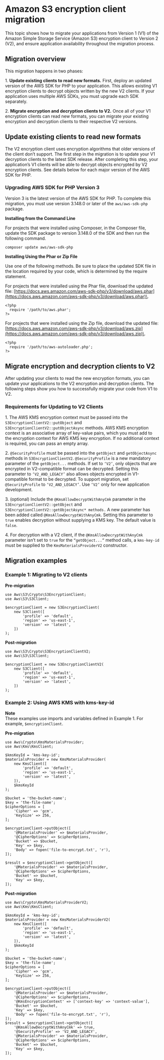 # Amazon S3 encryption client migration<a name="s3-encryption-migration"></a>

This topic shows how to migrate your applications from Version 1 \(V1\) of the Amazon Simple Storage Service \(Amazon S3\) encryption client to Version 2 \(V2\), and ensure application availability throughout the migration process\.

## Migration overview<a name="migration-overview"></a>

This migration happens in two phases:

1\. **Update existing clients to read new formats\.** First, deploy an updated version of the AWS SDK for PHP to your application\. This allows existing V1 encryption clients to decrypt objects written by the new V2 clients\. If your application uses multiple AWS SDKs, you must upgrade each SDK separately\.

2\. **Migrate encryption and decryption clients to V2\.** Once all of your V1 encryption clients can read new formats, you can migrate your existing encryption and decryption clients to their respective V2 versions\.

## Update existing clients to read new formats<a name="update-existing-clients-to-read-new-formats"></a>

The V2 encryption client uses encryption algorithms that older versions of the client don’t support\. The first step in the migration is to update your V1 decryption clients to the latest SDK release\. After completing this step, your application’s V1 clients will be able to decrypt objects encrypted by V2 encryption clients\. See details below for each major version of the AWS SDK for PHP\.

### Upgrading AWS SDK for PHP Version 3<a name="upgrading-aws-sdk-for-php-version-3"></a>

Version 3 is the latest version of the AWS SDK for PHP\. To complete this migration, you must use version 3\.148\.0 or later of the `aws/aws-sdk-php` package\.

 **Installing from the Command Line** 

For projects that were installed using Composer, in the Composer file, update the SDK package to version 3\.148\.0 of the SDK and then run the following command\.

```
composer update aws/aws-sdk-php
```

 **Installing Using the Phar or Zip File** 

Use one of the following methods\. Be sure to place the updated SDK file in the location required by your code, which is determined by the require statement\.

For projects that were installed using the Phar file, download the updated file: [https://docs.aws.amazon.com/aws-sdk-php/v3/download/aws.phar](https://docs.aws.amazon.com/aws-sdk-php/v3/download/aws.phar)\.

```
<?php
  require '/path/to/aws.phar';
?>
```

For projects that were installed using the Zip file, download the updated file: [https://docs.aws.amazon.com/aws-sdk-php/v3/download/aws.zip](https://docs.aws.amazon.com/aws-sdk-php/v3/download/aws.zip)\.

```
<?php
  require '/path/to/aws-autoloader.php';
?>
```

## Migrate encryption and decryption clients to V2<a name="migrate-encryption-and-decryption-clients-to-v2"></a>

After updating your clients to read the new encryption formats, you can update your applications to the V2 encryption and decryption clients\. The following steps show you how to successfully migrate your code from V1 to V2\.

### Requirements for Updating to V2 Clients<a name="requirements-for-updating-to-v2-clients"></a>

1\. The AWS KMS encryption context must be passed into the `S3EncryptionClientV2::putObject` and `S3EncryptionClientV2::putObjectAsync` methods\. AWS KMS encryption context is an associative array of key\-value pairs, which you must add to the encryption context for AWS KMS key encryption\. If no additional context is required, you can pass an empty array\.

2\. `@SecurityProfile` must be passed into the `getObject` and `getObjectAsync` methods in `S3EncryptionClientV2`\. `@SecurityProfile` is a new mandatory parameter of the `getObject...` methods\. If set to `‘V2’`, only objects that are encrypted in V2\-compatible format can be decrypted\. Setting this parameter to `‘V2_AND_LEGACY’` also allows objects encrypted in V1\-compatible format to be decrypted\. To support migration, set `@SecurityProfile` to `‘V2_AND_LEGACY’`\. Use `‘V2’` only for new application development\.

3\. \(optional\) Include the `@KmsAllowDecryptWithAnyCmk` parameter in the `S3EncryptionClientV2::getObject` and `S3EncryptionClientV2::getObjectAsync* methods.` A new parameter has been added called `@KmsAllowDecryptWithAnyCmk`\. Setting this parameter to `true` enables decryption without supplying a KMS key\. The default value is `false`\.

4\. For decryption with a V2 client, if the `@KmsAllowDecryptWithAnyCmk` parameter isn’t set to `true` for the `“getObject...”` method calls, a `kms-key-id` must be supplied to the `KmsMaterialsProviderV2` constructor\.

## Migration examples<a name="migration-examples"></a>

### Example 1: Migrating to V2 clients<a name="example-1-migrating-to-v2-clients"></a>

 **Pre\-migration** 

```
use Aws\S3\Crypto\S3EncryptionClient;
use Aws\S3\S3Client;

$encryptionClient = new S3EncryptionClient(
    new S3Client([
        'profile' => 'default',
        'region' => 'us-east-1',
        'version' => 'latest',
    ])
);
```

 **Post\-migration** 

```
use Aws\S3\Crypto\S3EncryptionClientV2;
use Aws\S3\S3Client;

$encryptionClient = new S3EncryptionClientV2(
    new S3Client([
        'profile' => 'default',
        'region' => 'us-east-1',
        'version' => 'latest',
    ])
);
```

### Example 2: Using AWS KMS with kms\-key\-id<a name="example-2-using-kms-with-kms-key-id"></a>

**Note**  
These examples use imports and variables defined in Example 1\. For example, `$encryptionClient`\.

 **Pre\-migration** 

```
use Aws\Crypto\KmsMaterialsProvider;
use Aws\Kms\KmsClient;

$kmsKeyId = 'kms-key-id';
$materialsProvider = new KmsMaterialsProvider(
    new KmsClient([
        'profile' => 'default',
        'region' => 'us-east-1',
        'version' => 'latest',
    ]),
    $kmsKeyId
);

$bucket = 'the-bucket-name';
$key = 'the-file-name';
$cipherOptions = [
    'Cipher' => 'gcm',
    'KeySize' => 256,
];

$encryptionClient->putObject([
    '@MaterialsProvider' => $materialsProvider,
    '@CipherOptions' => $cipherOptions,
    'Bucket' => $bucket,
    'Key' => $key,
    'Body' => fopen('file-to-encrypt.txt', 'r'),
]);

$result = $encryptionClient->getObject([
    '@MaterialsProvider' => $materialsProvider,
    '@CipherOptions' => $cipherOptions,
    'Bucket' => $bucket,
    'Key' => $key,
]);
```

 **Post\-migration** 

```
use Aws\Crypto\KmsMaterialsProviderV2;
use Aws\Kms\KmsClient;

$kmsKeyId = 'kms-key-id';
$materialsProvider = new KmsMaterialsProviderV2(
    new KmsClient([
        'profile' => 'default',
        'region' => 'us-east-1',
        'version' => 'latest',
    ]),
    $kmsKeyId
);

$bucket = 'the-bucket-name';
$key = 'the-file-name';
$cipherOptions = [
    'Cipher' => 'gcm',
    'KeySize' => 256,
];

$encryptionClient->putObject([
    '@MaterialsProvider' => $materialsProvider,
    '@CipherOptions' => $cipherOptions,
    '@KmsEncryptionContext' => ['context-key' => 'context-value'],
    'Bucket' => $bucket,
    'Key' => $key,
    'Body' => fopen('file-to-encrypt.txt', 'r'),
]);
$result = $encryptionClient->getObject([
    '@KmsAllowDecryptWithAnyCmk' => true,
    '@SecurityProfile' => 'V2_AND_LEGACY',
    '@MaterialsProvider' => $materialsProvider,
    '@CipherOptions' => $cipherOptions,
    'Bucket' => $bucket,
    'Key' => $key,
]);
```